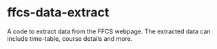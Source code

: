 # ffcs-data-extract
A code to extract data from the FFCS webpage. The extracted data can include time-table, course details and more.
